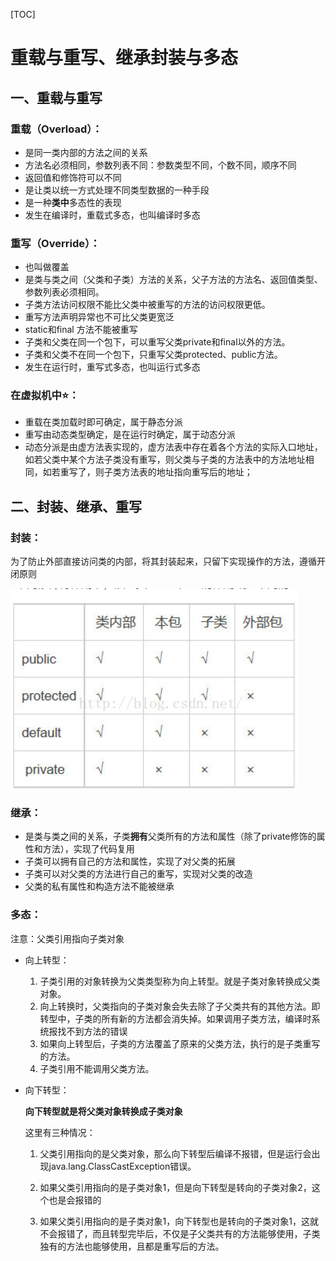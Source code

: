 [TOC]

# 重载与重写、继承封装与多态

## 一、重载与重写

### **重载（Overload）**：

+ 是同一类内部的方法之间的关系
+ 方法名必须相同，参数列表不同：参数类型不同，个数不同，顺序不同
+ 返回值和修饰符可以不同
+ 是让类以统一方式处理不同类型数据的一种手段
+ 是一种**类中**多态性的表现
+ 发生在编译时，重载式多态，也叫编译时多态

### **重写（Override）：**

* 也叫做覆盖
* 是类与类之间（父类和子类）方法的关系，父子方法的方法名、返回值类型、参数列表必须相同。
* 子类方法访问权限不能比父类中被重写的方法的访问权限更低。
* 重写方法声明异常也不可比父类更宽泛
* static和final 方法不能被重写
* 子类和父类在同一个包下，可以重写父类private和final以外的方法。
* 子类和父类不在同一个包下，只重写父类protected、public方法。
* 发生在运行时，重写式多态，也叫运行式多态

### **在虚拟机中**⭐：

* 重载在类加载时即可确定，属于静态分派
* 重写由动态类型确定，是在运行时确定，属于动态分派
* 动态分派是由虚方法表实现的，虚方法表中存在着各个方法的实际入口地址，如若父类中某个方法子类没有重写，则父类与子类的方法表中的方法地址相同，如若重写了，则子类方法表的地址指向重写后的地址；



## 二、封装、继承、重写

### 封装：

为了防止外部直接访问类的内部，将其封装起来，只留下实现操作的方法，遵循开闭原则

![Snipaste_2020-04-11_10-40-49](https://raw.githubusercontent.com/Bogdanxin/cloudImage/master/20200411105410.png)

### 继承：

* 是类与类之间的关系，子类**拥有**父类所有的方法和属性（除了private修饰的属性和方法），实现了代码复用
* 子类可以拥有自己的方法和属性，实现了对父类的拓展
* 子类可以对父类的方法进行自己的重写，实现对父类的改造
* 父类的私有属性和构造方法不能被继承

### 多态：

注意：父类引用指向子类对象

* 向上转型：

  1. 子类引用的对象转换为父类类型称为向上转型。就是子类对象转换成父类对象。
  2. 向上转换时，父类指向的子类对象会失去除了子父类共有的其他方法。即转型中，子类的所有新的方法都会消失掉。如果调用子类方法，编译时系统报找不到方法的错误
  3. 如果向上转型后，子类的方法覆盖了原来的父类方法，执行的是子类重写的方法。
  4. 子类引用不能调用父类方法。

* 向下转型：

  **向下转型就是将父类对象转换成子类对象**

  这里有三种情况：

  1. 父类引用指向的是父类对象，那么向下转型后编译不报错，但是运行会出现java.lang.ClassCastException错误。

  2. 如果父类引用指向的是子类对象1，但是向下转型是转向的子类对象2，这个也是会报错的

  3. 如果父类引用指向的是子类对象1，向下转型也是转向的子类对象1，这就不会报错了，而且转型完毕后，不仅是子父类共有的方法能够使用，子类独有的方法也能够使用，且都是重写后的方法。

